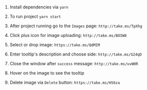 1. Install dependencies via `yarn`

2. To run project `yarn start`

3. After project running go to the `Images` page:
`http://take.ms/TpXhg`

4. Click plus icon for image uploading:
`http://take.ms/BOIW8` 

5. Select or drop image:
`https://take.ms/QdMIM`

6. Enter tooltip's description and choose side:
`http://take.ms/G24qD`

7. Close the window after `success` message:
`http://take.ms/uvW0R`

8. Hover on the image to see the tooltip

9. Delete image via `Delete` button:
`https://take.ms/H56za`
